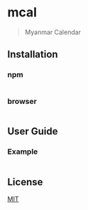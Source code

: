 # mcal

> Myanmar Calendar

## Installation

### npm

```shell

```

### browser

```shell

```

## User Guide

### Example

```javascript
```

## License

[MIT](./LICENSE)
